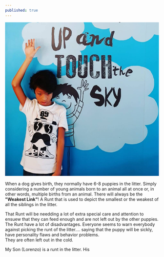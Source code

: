 ```yaml
---
published: true
---
```

![Runt](/images/Lolenz.jpg)

When a dog gives birth, they normally have 6-8 puppies in the litter. Simply considering a number of young animals born to an animal all at once or, in other words, multiple births from an animal.   There will always be the **"Weakest Link"**! A Runt that is used to depict the smallest or the weakest of all the siblings in the litter.

That Runt will be needding a lot of extra special care and attention to ensuew that they can feed enough and are not left out by the other puppies. 
The Runt have a lot of disadvantages. Everyone seems to warn everybody against picking the runt of the litter.... saying that the puppy will be sickly, have personality flaws and behavior problems.   
They are often left out in the cold.

My Son (Lorenzo) is a runt in the litter. His 